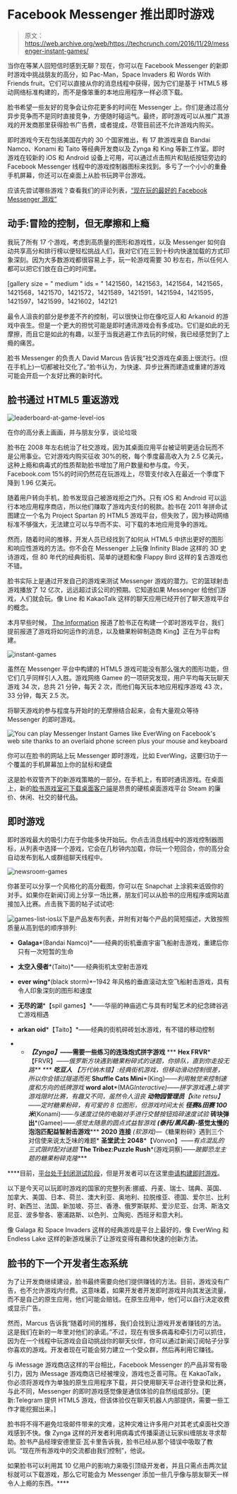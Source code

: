 # Facebook Messenger 推出即时游戏

> 原文：<https://web.archive.org/web/https://techcrunch.com/2016/11/29/messenger-instant-games/>

当你在等某人回短信时感到无聊？现在，你可以在 Facebook Messenger 的新即时游戏中挑战朋友的高分，如 Pac-Man，Space Invaders 和 Words With Friends fruit。它们可以直接从你的消息线程中获得，因为它们是基于 HTML5 移动网络标准构建的，而不是像笨重的本地应用程序一样必须下载。

脸书希望一些友好的竞争会让你花更多的时间在 Messenger 上。你们是通过高分异步竞争而不是同时直接竞争，方便随时碰运气。最终，即时游戏可以从推广其游戏的开发商那里获得脸书广告费，或者提成，尽管目前还不允许游戏内购买。

即时游戏今天在包括美国在内的 30 个国家推出，有 17 款游戏来自 Bandai Namco、Konami 和 Taito 等经典开发商以及 Zynga 和 King 等新工作室。即时游戏在较新的 iOS 和 Android 设备上可用，可以通过点击照片和贴纸按钮旁边的 Facebook Messenger 线程中的游戏控制器图标来找到。多亏了一个小小的重叠手机屏幕，你还可以在桌面上从脸书玩跨平台游戏。

应该先尝试哪些游戏？查看我们的评论列表，[“现在玩的最好的 Facebook Messenger 游戏”](https://web.archive.org/web/20230305221545/https://techcrunch.com/gallery/the-best-facebook-messenger-games-to-play-right-now/)

## 动手:冒险的控制，但无摩擦和上瘾

我玩了所有 17 个游戏，考虑到高质量的图形和游戏性，以及 Messenger 如何自动共享高分和排行榜以便轻松挑战人们，我对它们在三到十秒内快速加载的方式印象深刻。因为大多数游戏都很容易上手，玩一轮游戏需要 30 秒左右，所以任何人都可以把它们放在自己的时间里。

[gallery size = " medium " ids = " 1421560，1421563，1421564，1421565，1421568，1421570，1421572，1421589，1421591，1421594，1421595，1421597，1421599，1421602，142121

最令人沮丧的部分是参差不齐的控制，可以很快让你在像吃豆人和 Arkanoid 的游戏中丧生。但是一个更大的担忧可能是即时通讯游戏会有多成功。它们是如此的无摩擦，而且它是如此的有趣，以至于当我逃避工作去玩的时候，我已经感觉到了上瘾的痛苦。

脸书 Messenger 的负责人 David Marcus 告诉我“社交游戏在桌面上很流行。(但在手机上)一切都被社交化了。”脸书认为，为快速、异步比赛而建造或重建的游戏可能会开启一个友好比赛的新时代。

## 脸书通过 HTML5 重返游戏

![leaderboard-at-game-level-ios](img/c3f8e0d9ae5e46b0bd90043e01babed7.png)

在你的高分表上画画，并与朋友分享，谈论垃圾

脸书在 2008 年左右统治了社交游戏，因为其桌面应用平台被证明更适合玩而不是公用事业。它对游戏内购买征收 30%的税，每个季度最高收入为 2.5 亿美元，这种上瘾和病毒式的性质帮助脸书增加了用户数量和参与度。今天，Facebook.com 15%的时间仍然花在玩游戏上，尽管支付收入在最近一个季度下降到 1.96 亿美元。

随着用户转向手机，脸书发现自己被游戏拒之门外。只有 iOS 和 Android 可以运行本地应用程序商店，所以他们赚取了游戏内支付的税款。脸书在 2011 年拼命试图建立一个名为 Project Spartan 的 HTML5 游戏平台，但失败了，因为移动网络标准不够强大，无法建立可以与华而不实、可下载的本地应用竞争的游戏。

然而，随着时间的推移，开发人员已经找到了如何从 HTML5 中挤出更好的图形和响应性游戏的方法。你不会在 Messenger 上玩像 Infinity Blade 这样的 3D 史诗游戏，但 80 年代的经典街机、简单的谜题和像 Flappy Bird 这样的复古游戏也不错。

脸书实际上是通过开发自己的游戏来测试 Messenger 游戏的潜力。它的篮球射击游戏播放了 12 亿次，远远超过该公司的预期。它知道如果 Messenger 给他们游戏，人们就会玩。像 Line 和 KakaoTalk 这样的聊天应用已经开创了聊天游戏平台的概念。

本月早些时候， [The Information](https://web.archive.org/web/20230305221545/https://www.theinformation.com/facebook-preps-larger-rollout-for-messenger-games) 报道了脸书正在构建一个即时游戏平台，我们提前报道了游戏将如何运作的消息，以及糖果粉碎制造商 King】正在为平台构建。

![instant-games](img/e87b4036778b072c7bcb113118c354f3.png)

虽然在 Messenger 平台中构建的 HTML5 游戏可能没有那么强大的图形功能，但它们几乎同样引人入胜。游戏网络 Gamee 的一项研究发现，用户平均每天玩聊天游戏 34 次，总共 21 分钟，每天 2 次，而他们每天玩本地应用程序游戏 43 次，33 分钟，每天 2.5 次。

将聊天游戏的参与程度与开始时的无摩擦结合起来，会有大量观众等待 Messenger 的即时游戏。

![You can play Messenger Instant Games like EverWing on Facebook's web site thanks to an overlaid phone screen plus your mouse and keyboard](img/9422b3a02a62af6003cc97bbe9f69037.png)

你可以在脸书的网站上玩 Messenger 即时游戏，比如 EverWing，这要归功于一个覆盖的手机屏幕加上你的鼠标和键盘

这是脸书双管齐下的新游戏策略的一部分。在手机上，有即时通讯游戏。在桌面上，新的[脸书游戏室可下载桌面客户端](https://web.archive.org/web/20230305221545/https://techcrunch.com/2016/11/01/facebook-gameroom/)是昂贵的硬核桌面游戏平台 Steam 的廉价、休闲、社交的替代品。

## 即时游戏

即时游戏最大的吸引力在于你能多快开始玩。你点击消息线程中的游戏控制器图标，从列表中选择一个游戏，它会在几秒钟内加载，你玩一个短回合，你的高分会自动发布到私人或群组聊天线程中。

![newsroom-games](img/5cd31a914d994dac5b0c599403ab6018.png)

你甚至可以分享一个风格化的高分截图，你可以在 Snapchat 上涂鸦来诋毁你的对手。如果你在新闻订阅上分享一场比赛，朋友们可以从脸书的应用程序或网站直接加入比赛。点击我下面的帖子试试吧:

![games-list-ios](img/18038228a411e2c67e1f6d8d0126624e.png)以下是产品发布列表，并附有对每个产品的简短描述，大致按照质量从高到低的顺序排列:

*   **Galaga***(Bandai Namco)*——经典的街机垂直宇宙飞船射击游戏，重建后你只有一次短暂的生命
*   **太空入侵者***(Taito)*——经典街机太空射击游戏

*   **ever wing***(black storm)*–1942 年风格的垂直滚动太空飞船射击游戏，具有令人印象深刻的图形和速度
*   **无尽的湖***【spil games】*——华丽的神庙逃亡与具有时髦艺术的纪念碑谷逃亡游戏相遇
*   **arkan oid***【Taito】*——经典的街机碎砖划水游戏，有不错的移动控制
*   *   ***【Zynga】*——需要一些练习的连珠炮式拼字游戏**
    ***   **Hex FRVR***【FRVR】*——俄罗斯方块遇到糖果粉碎式的谜题，你排队，直到你走投无路**
***   **吃豆人** *【万代纳木错】*:经典街机游戏，但移动滑动控制很差，所以你会错过隧道而死*   **Shuffle Cats Mini***(King)*——利用触觉来控制速度和方向的纸牌游戏*   **word alot***(MAG**Interactive)*——拼字游戏遇上填字游戏限时比赛，有趣又不同，虽然令人沮丧*   **动物园管理员***【kite retsu】*——定时糖果粉碎，有可爱的 8 位图形，但游戏时间太长*   **径赛&田赛 100 米***(Konami)*——与速度过快的电脑对手进行交替按钮捣碎速度试验*   **砖块弹出***(Gamee)*——感觉太随意的圆点式益智游戏*   ***(泰托/黑风暴)*-感觉太慢的泡泡匹配益智射击游戏*****   **2020 连接** *(软游戏)*—《糖果粉碎》遇到三个对信使来说太乏味的难题*   **圣堂武士 2048***【Vonvon】*——有点混乱的三式限时配对谜题*   **The Tribez:Puzzle Rush***(游戏洞察)*——跛脚恐龙主题的糖果粉碎克隆****

 ****目前，[平台处于封闭测试阶段](https://web.archive.org/web/20230305221545/https://developers.facebook.com/blog/post/2016/11/29/instant-games-closed-beta/)，但是开发者可以在这里[申请构建即时游戏](https://web.archive.org/web/20230305221545/https://www.facebook.com/help/contact/173350173135692)。

以下是今天可以玩即时游戏的国家的完整列表:挪威、丹麦、瑞士、瑞典、英国、加拿大、美国、日本、荷兰、澳大利亚、奥地利、拉脱维亚、德国、爱尔兰、比利时、新西兰、法国、新加坡、芬兰、香港、俄罗斯联邦、爱沙尼亚、台湾、斯洛文尼亚、波多黎各、塞浦路斯、以色列、立陶宛、西班牙和意大利。

像 Galaga 和 Space Invaders 这样的经典游戏是平台上最好的，像 EverWing 和 Endless Lake 这样的新游戏展示了让游戏变得有趣和快速的创新方法。

## 脸书的下一个开发者生态系统

为了让开发商继续建设，脸书最终需要向他们提供赚钱的方法。目前，游戏没有广告，也不允许游戏内付费。这意味着，如果开发者开发即时游戏并向其发送流量，而不是自己的原生应用，他们可能会赔钱。在原生应用中，他们可以自行决定收费或显示广告。

然而，Marcus 告诉我“随着时间的推移，我们会找到让游戏开发者赚钱的方法。这是我们在新的一年里对他们的承诺。”不过，现在有很多病毒和牵引力可以抓住，因为在一个线程中玩游戏会自动挑战你的聊天伙伴，你可以通过新闻订阅帖子分享你喜欢的游戏。开发者现在可能会努力建立一个受众群，然后再利用它赚钱。

与 iMessage 游戏商店这样的平台相比，Facebook Messenger 的产品非常有吸引力，因为 iMessage 游戏商店已经被埋没，游戏也乏善可陈。在 KakaoTalk，你必须将游戏作为单独的原生应用程序下载，并只使用聊天平台进行登录和比赛，与此不同，Messenger 的即时游戏感觉像是通信体验的自然组成部分。[更新:Telegram 提供 HTML5 游戏，但该体验仅在聊天机器人内部提供，需要一些工作才能挖掘出来。]

脸书将不得不避免垃圾邮件带来的灾难，这种灾难让许多用户对其老式桌面社交游戏感到不快。像 Zynga 这样的开发者利用病毒式传播渠道让玩家纠缠朋友寻求帮助。脸书产品经理安德里亚·瓦卡里告诉我，脸书已经从那个错误中吸取了教训。“现在所有游戏中的交流都由我们控制”，他说。

如果脸书可以利用其 10 亿用户的影响力来吸引顶级开发者，并且只需点击两次鼠标就可以下载游戏，那么它可能会为 Messenger 添加一些几乎像与朋友聊天一样令人上瘾的东西。****